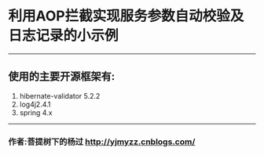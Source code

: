 # 利用AOP拦截实现服务参数自动校验及日志记录的小示例
--- 

## 使用的主要开源框架有:
1. hibernate-validator 5.2.2
2. log4j2.4.1
3. spring 4.x  

---
### 作者:菩提树下的杨过 http://yjmyzz.cnblogs.com/
